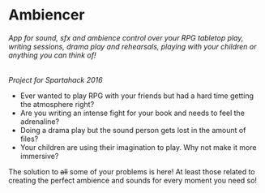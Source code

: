 # Ambiencer
###### App for sound, sfx and ambience control over your RPG tabletop play, writing sessions, drama play and rehearsals, playing with your children or anything you can think of!

_Project for Spartahack 2016_


* Ever wanted to play RPG with your friends but had a hard time getting the atmosphere right?
* Are you writing an intense fight for your book and needs to feel the adrenaline?
* Doing a drama play but the sound person gets lost in the amount of files?
* Your children are using their imagination to play. Why not make it more immersive?

The solution to ~~all~~ some of your problems is here! At least those related to creating the perfect ambience and sounds for every moment you need so!
